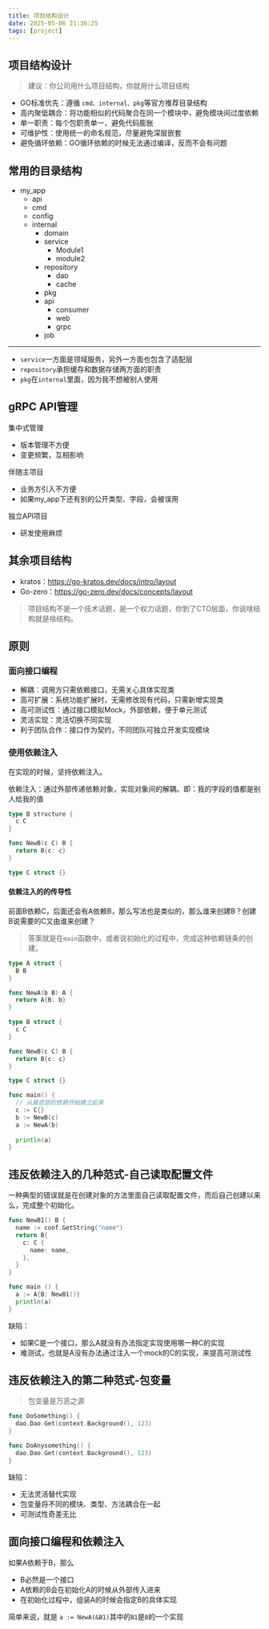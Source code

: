 ```yaml
---
title: 项目结构设计
date: 2025-05-06 21:36:25
tags: [project]
---
```


## 项目结构设计

> 建议：你公司用什么项目结构，你就用什么项目结构

- GO标准优先：遵循 `cmd、internal、pkg`等官方推荐目录结构
- 高内聚低耦合：将功能相似的代码聚合在同一个模块中，避免模块间过度依赖
- 单一职责：每个包职责单一，避免代码膨胀
- 可维护性：使用统一的命名规范，尽量避免深层嵌套
- 避免循环依赖：GO循环依赖的时候无法通过编译，反而不会有问题



## 常用的目录结构

- my_app
  - api
  - cmd
  - config
  - internal
    - domain
    - service
      - Module1
      - module2
    - repository
      - dao
      - cache
    - pkg
    - api
      - consumer
      - web
      - grpc
    - job

---

- `service`一方面是领域服务，另外一方面也包含了适配层
- `repository`承担缓存和数据存储两方面的职责
- `pkg`在`internal`里面，因为我不想被别人使用



## gRPC API管理

集中式管理

- 版本管理不方便
- 变更频繁，互相影响

伴随主项目

- 业务方引入不方便
- 如果my_app下还有别的公开类型、字段，会被误用

独立API项目

- 研发使用麻烦



## 其余项目结构

- kratos：https://go-kratos.dev/docs/intro/layout
- Go-zero：https://go-zero.dev/docs/concepts/layout

> 项目结构不是一个技术话题，是一个权力话题，你到了CTO层面，你说啥结构就是啥结构。



## 原则

### 面向接口编程

- 解耦：调用方只需依赖接口，无需关心具体实现类
- 高可扩展：系统功能扩展时，无需修改现有代码，只需新增实现类
- 高可测试性：通过接口模拟Mock，外部依赖，便于单元测试
- 灵活实现：灵活切换不同实现
- 利于团队合作：接口作为契约，不同团队可独立开发实现模块

### 使用依赖注入

在实现的时候，坚持依赖注入。

依赖注入：通过外部传递依赖对象，实现对象间的解耦。即：我的字段的值都是别人给我的值

```go
type B structure {
  c C
}

func NewB(c C) B {
  return B{c: c}
}

type C struct {}
```

#### 依赖注入的的传导性

前面B依赖C，后面还会有A依赖B，那么写法也是类似的，那么谁来创建B？创建B说需要的C又由谁来创建？

> 答案就是在`main`函数中，或者说初始化的过程中，完成这种依赖链条的创建。

```go
type A struct {
  B B
}

func NewA(b B) A {
  return A{B: b}
}

type B struct {
  c C
}

func NewB(c C) B {
  return B{c: c}
}

type C struct {}
```

```go
func main() {
  // 从最底层的依赖开始建立起来
  c := C{}
  b := NewB(c)
  a := NewA(b)
  
  println(a)
}
```

## 违反依赖注入的几种范式-自己读取配置文件

一种典型的错误就是在创建对象的方法里面自己读取配置文件，而后自己创建以来么，完成整个初始化。

```go
func NewB1() B {
  name := conf.GetString("name")
  return B{
    c: C {
      name: name,
    },
  }
}

func main () {
  a := A{B: NewB1()}
  println(a)
}
```

缺陷：

- 如果C是一个接口，那么A就没有办法指定实现使用哪一种C的实现
- 难测试，也就是A没有办法通过注入一个mock的C的实现，来提高可测试性



## 违反依赖注入的第二种范式-包变量

> 包变量是万恶之源

```go
func DoSomething() {
  dao.Dao.Get(context.Background(), 123)
}

func DoAnysomething() {
  dao.Dao.Get(context.Background(), 123)
}
```

缺陷：

- 无法灵活替代实现
- 包变量将不同的模块、类型、方法耦合在一起
- 可测试性奇差无比



## 面向接口编程和依赖注入

如果A依赖于B，那么

- B必然是一个接口
- A依赖的B会在初始化A的时候从外部传入进来
- 在初始化过程中，组装A的时候会指定B的具体实现

简单来说，就是 `a := NewA(&B1)`其中的`B1`是`B`的一个实现
